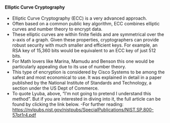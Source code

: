 #### Elliptic Curve Cryptography
- Elliptic Curve Cryptography (ECC) is a very advanced approach. 
- Often based on a common public key algorithm, ECC combines elliptic curves and number theory to encrypt data. 
- These elliptic curves are within finite fields and are symmetrical over the x-axis of a graph. Given these properties, cryptographers can provide robust security with much smaller and efficient keys. For example, an RSA key of 15,360 bits would be equivalent to an ECC key of just 512 bits.
- For Math lovers like Marina, Mamudu and Benson this one would be particularly appealing due to its use of number theory.
- This type of encryption is considered by Cisco Systems to be among the safest and most economical to use. It was explained in detail in a paper published by the National Institute of Standards and Technology, a section under the US Dept of Commerce.
- To quote Lyuba, above, “I'm not going to pretend I understand this method”. But if you are interested in diving into it, the full article can be found by clicking the link below.
-For further reading:
https://nvlpubs.nist.gov/nistpubs/SpecialPublications/NIST.SP.800-57pt1r4.pdf
